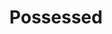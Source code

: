 ---
artist: 'Laurel Halo'
title: Possessed
apple_link: 'https://music.apple.com/us/album/possessed/1498819075'
link: 'https://www.dropbox.com/s/0ofzsoip9h7cso6/Halo.zip?dl=1'
content: ""
new_image: ../assets/FFWD/laurel.jpg
published_date: '2020-04-19T23:13:34.000Z'
---